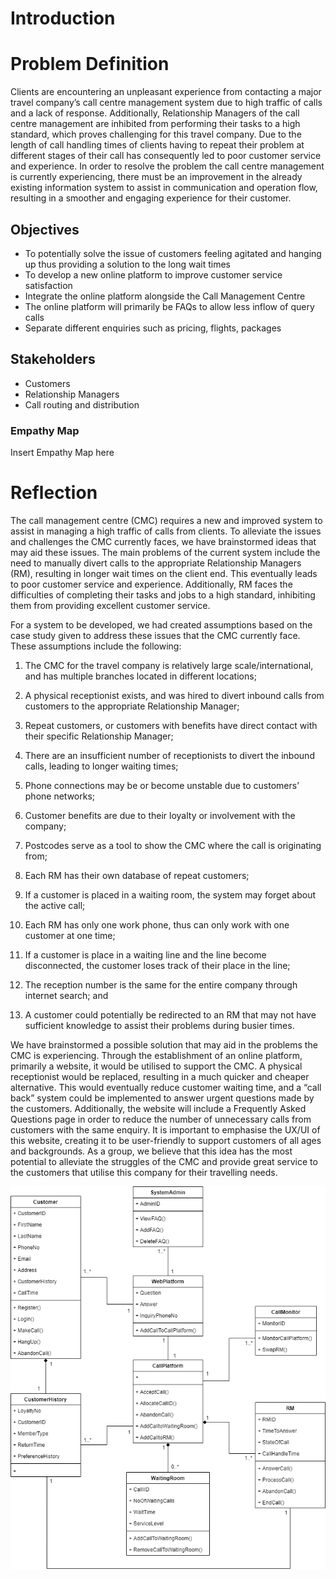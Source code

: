 # Introduction

# Problem Definition

Clients are encountering an unpleasant experience from contacting a major travel company’s call centre management system due to high traffic of calls and a lack of response. Additionally, Relationship Managers of the call centre management are inhibited from performing their tasks to a high standard, which proves challenging for this travel company. Due to the length of call handling times of clients having to repeat their problem at different stages of their call has consequently led to poor customer service and experience. In order to resolve the problem the call centre management is currently experiencing, there must be an improvement in the already existing information system to assist in communication and operation flow, resulting in a smoother and engaging experience for their customer.

## Objectives

- To potentially solve the issue of customers feeling agitated and hanging up thus providing a solution to the long wait times
- To develop a new online platform to improve customer service satisfaction
- Integrate the online platform alongside the Call Management Centre
- The online platform will primarily be FAQs to allow less inflow of query calls
- Separate different enquiries such as pricing, flights, packages

## Stakeholders
- Customers
- Relationship Managers
- Call routing and distribution

### Empathy Map

Insert Empathy Map here

# Reflection

The call management centre (CMC) requires a new and improved system to assist in managing a high traffic of calls from clients. To alleviate the issues and challenges the CMC currently faces, we have brainstormed ideas that may aid these issues. The main problems of the current system include the need to manually divert calls to the appropriate Relationship Managers (RM), resulting in longer wait times on the client end. This eventually leads to poor customer service and experience. Additionally, RM faces the difficulties of completing their tasks and jobs to a high standard, inhibiting them from providing excellent customer service.

For a system to be developed, we had created assumptions based on the case study given to address these issues that the CMC currently face. These assumptions include the following:

1. The CMC for the travel company is relatively large scale/international, and has multiple branches located in different locations;

2. A physical receptionist exists, and was hired to divert inbound calls from customers to the appropriate Relationship Manager;

3. Repeat customers, or customers with benefits have direct contact with their specific Relationship Manager;

4. There are an insufficient number of receptionists to divert the inbound calls, leading to longer waiting times;

5. Phone connections may be or become unstable due to customers’ phone networks;

6. Customer benefits are due to their loyalty or involvement with the company;

7. Postcodes serve as a tool to show the CMC where the call is originating from;

8. Each RM has their own database of repeat customers;

9. If a customer is placed in a waiting room, the system may forget about the active call;

10. Each RM has only one work phone, thus can only work with one customer at one time;

11. If a customer is place in a waiting line and the line become disconnected, the customer loses track of their place in the line;

12. The reception number is the same for the entire company through internet search; and

13. A customer could potentially be redirected to an RM that may not have sufficient knowledge to assist their problems during busier times.

We have brainstormed a possible solution that may aid in the problems the CMC is experiencing. Through the establishment of an online platform, primarily a website, it would be utilised to support the CMC. A physical receptionist would be replaced, resulting in a much quicker and cheaper alternative. This would eventually reduce customer waiting time, and a “call back” system could be implemented to answer urgent questions made by the customers. Additionally, the website will include a Frequently Asked Questions page in order to reduce the number of unnecessary calls from customers with the same enquiry. It is important to emphasise the UX/UI of this website, creating it to be user-friendly to support customers of all ages and backgrounds. As a group, we believe that this idea has the most potential to alleviate the struggles of the CMC and provide great service to the customers that utilise this company for their travelling needs.

![Class Diagram](/Weekly%20Work/Graphs/ClassFinal.png)
